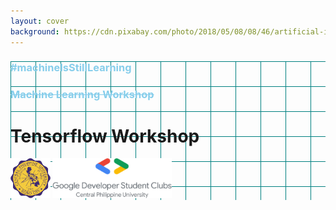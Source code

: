 ```yaml
---
layout: cover
background: https://cdn.pixabay.com/photo/2018/05/08/08/46/artificial-intelligence-3382509_960_720.png
---
```


<div class="gridlines bg-gray-800/85 rounded-3xl p-8">
  <h3>#machineIsStillLearning</h3>
  <h3><strike>Machine Learning Workshop</strike></h3>
  <h1><logos-tensorflow /> Tensorflow Workshop</h1>
  <h4>
    <img alt="cpu" src="/images/cpu-logo.png" />
    <img alt="gdsc" src="/images/cpu-gdsc.png" />
  </h4>

  <CoverDetails />
</div>

<style>
  .gridlines {
    background-size: 40px 40px;
    background-image:
      linear-gradient(to right, teal 1px, transparent 1px),
      linear-gradient(to bottom, teal 1px, transparent 1px);
  }

  h4 {
    display: inline;
  }

  h3 {
    color: skyblue;
    font-weight: 700;
  }

  h4 img {
    display: inline;
    height: 64px;
  }
</style>